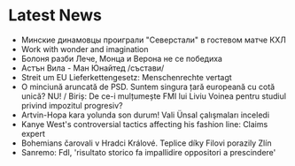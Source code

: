 # Latest News
-  Минские динамовцы проиграли "Северстали" в гостевом матче КХЛ
-  Work with wonder and imagination
-  Болоня разби Лече, Монца и Верона не се победиха
-  Астън Вила - Ман Юнайтед /състави/
-  Streit um EU Lieferkettengesetz: Menschenrechte vertagt
-  O minciună aruncată de PSD. Suntem singura țară europeană cu cotă unică? NU! / Biriș: De ce-i mulțumește FMI lui Liviu Voinea pentru studiul privind impozitul progresiv?
-  Artvin-Hopa kara yolunda son durum! Vali Ünsal çalışmaları inceledi
-  Kanye West's controversial tactics affecting his fashion line: Claims expert
-  Bohemians čarovali v Hradci Králové. Teplice díky Filovi porazily Zlín
-  Sanremo: FdI, 'risultato storico fa impallidire oppositori a prescindere'
